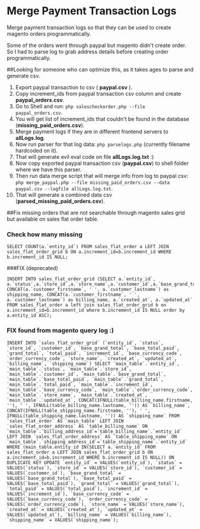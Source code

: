 Merge Payment Transaction Logs
==============================

Merge payment transaction logs so that they can be used to create magento orders programmatically.

Some of the orders went through paypal but magento didn't create order. So I had to parse log to grab address details before creating order programmatically.

##Looking for someone who can optimize this, as it takes ages to parse and generate csv.

1. Export paypal transaction to csv ( **paypal.csv** ).
2. Copy increment_ids from paypal transaction csv column and create **paypal_orders.csv**.
3. Go to Shell and run: `php salescheckorder.php --file paypal_orders.csv`.
4. You will get list of increment_ids that couldn't be found in the database (**missing_paid_orders.csv**).
5. Merge payment logs if they are in different frontend servers to **allLogs.log**.
6. Now run parser for that log data: `php parselogs.php` (currently filename hardcoded on it).
7. That will generate evil eval code on file  **allLogs.log.txt** :)
8. Now copy exported paypal transaction csv (**paypal.csv**) to shell folder where we have this parser.
9. Then run data merge script that will merge info from log to paypal csv: `php merge_paypal.php --file missing_paid_orders.csv --data paypal.csv --logfile allLogs.log.txt`.
10. That will generate a combined data csv (**parsed_missing_paid_orders.csv**).


##Fix missing orders that are not searchable through magento sales grid but available on sales flat order table.
### Check how many missing
```mysql
SELECT COUNT(a.`entity_id`) FROM sales_flat_order a LEFT JOIN sales_flat_order_grid b ON a.increment_id=b.increment_id WHERE b.increment_id IS NULL;
```

###FIX (deprecated)
```mysql
INSERT INTO sales_flat_order_grid (SELECT a.`entity_id`, a.`status`,a.`store_id`,a.`store_name`,a.`customer_id`,a.`base_grand_total`,a.`base_total_paid`,a.`grand_total`,a.`total_paid`,a.`increment_id`,a.`base_currency_code`,a.`order_currency_code`, CONCAT(a.`customer_firstname`, ' ', a.`customer_lastname`) as  shipping_name, CONCAT(a.`customer_firstname`, ' ', a.`customer_lastname`) as billing_name, a.`created_at`, a.`updated_at` FROM sales_flat_order a left join sales_flat_order_grid b on a.increment_id=b.increment_id where b.increment_id IS NULL order by a.entity_id ASC);
```


### FIX found from magento query log :)
```mysql
INSERT INTO `sales_flat_order_grid` (`entity_id`, `status`, `store_id`, `customer_id`, `base_grand_total`, `base_total_paid`, `grand_total`, `total_paid`, `increment_id`, `base_currency_code`, `order_currency_code`, `store_name`, `created_at`, `updated_at`, `billing_name`, `shipping_name`) SELECT `main_table`.`entity_id`, `main_table`.`status`, `main_table`.`store_id`, `main_table`.`customer_id`, `main_table`.`base_grand_total`, `main_table`.`base_total_paid`, `main_table`.`grand_total`, `main_table`.`total_paid`, `main_table`.`increment_id`, `main_table`.`base_currency_code`, `main_table`.`order_currency_code`, `main_table`.`store_name`, `main_table`.`created_at`, `main_table`.`updated_at`, CONCAT(IFNULL(table_billing_name.firstname, ''), ' ', IFNULL(table_billing_name.lastname, '')) AS `billing_name`, CONCAT(IFNULL(table_shipping_name.firstname, ''), ' ', IFNULL(table_shipping_name.lastname, '')) AS `shipping_name` FROM `sales_flat_order` AS `main_table` LEFT JOIN `sales_flat_order_address` AS `table_billing_name` ON `main_table`.`billing_address_id`=`table_billing_name`.`entity_id` LEFT JOIN `sales_flat_order_address` AS `table_shipping_name` ON `main_table`.`shipping_address_id`=`table_shipping_name`.`entity_id` WHERE (main_table.entity_id IN(SELECT a.`entity_id` FROM sales_flat_order a LEFT JOIN sales_flat_order_grid b ON a.increment_id=b.increment_id WHERE b.increment_id IS NULL)) ON DUPLICATE KEY UPDATE `entity_id` = VALUES(`entity_id`), `status` = VALUES(`status`), `store_id` = VALUES(`store_id`), `customer_id` = VALUES(`customer_id`), `base_grand_total` = VALUES(`base_grand_total`), `base_total_paid` = VALUES(`base_total_paid`), `grand_total` = VALUES(`grand_total`), `total_paid` = VALUES(`total_paid`), `increment_id` = VALUES(`increment_id`), `base_currency_code` = VALUES(`base_currency_code`), `order_currency_code` = VALUES(`order_currency_code`), `store_name` = VALUES(`store_name`), `created_at` = VALUES(`created_at`), `updated_at` = VALUES(`updated_at`), `billing_name` = VALUES(`billing_name`), `shipping_name` = VALUES(`shipping_name`);
```
